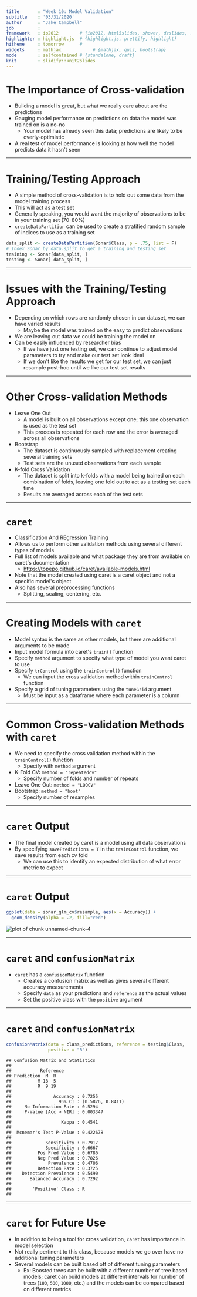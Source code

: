 ```yaml
---
title       : "Week 10: Model Validation"
subtitle    : '03/31/2020'
author      : "Jake Campbell"
job         : 
framework   : io2012        # {io2012, html5slides, shower, dzslides, ...}
highlighter : highlight.js  # {highlight.js, prettify, highlight}
hitheme     : tomorrow      # 
widgets     : mathjax            # {mathjax, quiz, bootstrap}
mode        : selfcontained # {standalone, draft}
knit        : slidify::knit2slides
---
```




# The Importance of Cross-validation

- Building a model is great, but what we really care about are the predictions
- Gauging model performance on predictions on data the model was trained on is a no-no
  + Your model has already seen this data; predictions are likely to be overly-optimistic
- A real test of model performance is looking at how well the model predicts data it hasn't seen

---

# Training/Testing Approach

- A simple method of cross-validation is to hold out some data from the model training process
- This will act as a test set
- Generally speaking, you would want the majority of observations to be in your training set (70-80%)
- `createDataPartition` can be used to create a stratified random sample of indices to use as a training set

```r
data_split <- createDataPartition(Sonar$Class, p = .75, list = F)
# Index Sonar by data.split to get a training and testing set
training <- Sonar[data_split, ]
testing <- Sonar[-data_split, ]
```

---

# Issues with the Training/Testing Approach

- Depending on which rows are randomly chosen in our dataset, we can have varied results
  + Maybe the model was trained on the easy to predict observations
- We are leaving out data we could be training the model on
- Can be easily influenced by researcher bias
  + If we have just one testing set, we can continue to adjust model parameters to try and make our test set look ideal
  + If we don't like the results we get for our test set, we can just resample post-hoc until we like our test set results

---

# Other Cross-validation Methods

- Leave One Out
  + A model is built on all observations except one; this one observation is used as the test set
  + This process is repeated for each row and the error is averaged across all observations
- Bootstrap
  + The dataset is continuously sampled with replacement creating several training sets
  + Test sets are the unused observations from each sample
- K-fold Cross Validation
  + The dataset is split into k-folds with a model being trained on each combination of folds, leaving one fold out to act as a testing set each time
  + Results are averaged across each of the test sets

---

# `caret`

- Classification And REgression Training
- Allows us to perform other validation methods using several different types of models
- Full list of models available and what package they are from available on caret's documentation
  + https://topepo.github.io/caret/available-models.html
- Note that the model created using caret is a caret object and not a specific model's object
- Also has several preprocessing functions
  + Splitting, scaling, centering, etc.

---

# Creating Models with `caret`

- Model syntax is the same as other models, but there are additional arguments to be made
- Input model formula into caret's `train()` function
- Specify `method` argument to specify what type of model you want caret to use
- Specify `trControl` using the `trainControl()` function
  + We can input the cross validation method within `trainControl` function
- Specify a grid of tuning parameters using the `tuneGrid` argument
  + Must be input as a dataframe where each parameter is a column

---

# Common Cross-validation Methods with `caret`

- We need to specify the cross validation method within the `trainControl()` function
  + Specify with `method` argument
- K-Fold CV: `method = "repeatedcv"`
  + Specify number of folds and number of repeats
- Leave One Out: `method = "LOOCV"`
- Bootstrap: `method = "boot"`
  + Specify number of resamples

---

# `caret` Output

- The final model created by caret is a model using all data observations
- By specifying `savePredictions = T` in the `trainControl` function, we save results from each cv fold
  + We can use this to identify an expected distribution of what error metric to expect

---

# `caret` Output




```r
ggplot(data = sonar_glm_cv$resample, aes(x = Accuracy)) +
  geom_density(alpha = .2, fill="red")
```

<img src="assets/fig/unnamed-chunk-4-1.png" title="plot of chunk unnamed-chunk-4" alt="plot of chunk unnamed-chunk-4" style="display: block; margin: auto;" />

---

# `caret` and `confusionMatrix`

- `caret` has a `confusionMatrix` function
  + Creates a confusion matrix as well as gives several different accuracy measurements
  + Specify `data` as your predictions and `reference` as the actual values
  + Set the positive class with the `positive` argument

---

# `caret` and `confusionMatrix`





```r
confusionMatrix(data = class_predictions, reference = testing$Class,
                positive = "R")
```

```
## Confusion Matrix and Statistics
## 
##           Reference
## Prediction  M  R
##          M 18  5
##          R  9 19
##                                           
##                Accuracy : 0.7255          
##                  95% CI : (0.5826, 0.8411)
##     No Information Rate : 0.5294          
##     P-Value [Acc > NIR] : 0.003347        
##                                           
##                   Kappa : 0.4541          
##                                           
##  Mcnemar's Test P-Value : 0.422678        
##                                           
##             Sensitivity : 0.7917          
##             Specificity : 0.6667          
##          Pos Pred Value : 0.6786          
##          Neg Pred Value : 0.7826          
##              Prevalence : 0.4706          
##          Detection Rate : 0.3725          
##    Detection Prevalence : 0.5490          
##       Balanced Accuracy : 0.7292          
##                                           
##        'Positive' Class : R               
## 
```

---

# `caret` for Future Use

- In addition to being a tool for cross validation, `caret` has importance in model selection
- Not really pertinent to this class, because models we go over have no additional tuning parameters
- Several models can be built based off of different tuning parameters
  + Ex: Boosted trees can be built with a different number of tree based models; caret can build models at different intervals for number of trees (`100`, `500`, `1000`, etc.) and the models can be compared based on different metrics
